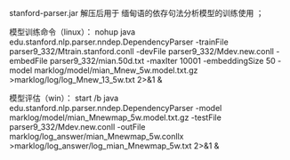 stanford-parser.jar 解压后用于 缅甸语的依存句法分析模型的训练使用 ；


模型训练命令（linux）：
nohup java edu.stanford.nlp.parser.nndep.DependencyParser -trainFile parser9_332/Mtrain.stanford.conll  -devFile parser9_332/Mdev.new.conll  -embedFile  parser9_332/mian.50d.txt -maxIter 10001 -embeddingSize 50 -model  marklog/model/mian_Mnew_5w.model.txt.gz >marklog/log/log_Mnew_13_5w.txt 2>&1 &

模型评估（win）：
start  /b java edu.stanford.nlp.parser.nndep.DependencyParser -model   marklog/model/mian_Mnewmap_5w.model.txt.gz -testFile  parser9_332/Mdev.new.conll  -outFile marklog/log_answer/mian_Mnewmap_5w.conllx  >marklog/log_answer/log_mian_Mnewmap_5w.txt 2>&1 &
